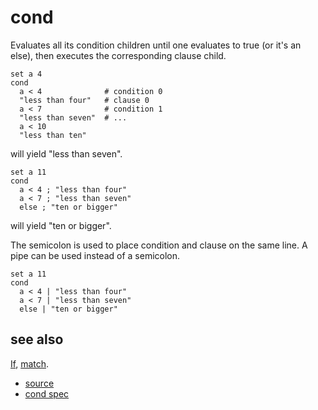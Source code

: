 
# cond

Evaluates all its condition children until one evaluates to true
(or it's an else), then executes the corresponding clause child.

```
set a 4
cond
  a < 4              # condition 0
  "less than four"   # clause 0
  a < 7              # condition 1
  "less than seven"  # ...
  a < 10
  "less than ten"
```
will yield "less than seven".

```
set a 11
cond
  a < 4 ; "less than four"
  a < 7 ; "less than seven"
  else ; "ten or bigger"
```
will yield "ten or bigger".

The semicolon is used to place condition and clause on the same line.
A pipe can be used instead of a semicolon.
```
set a 11
cond
  a < 4 | "less than four"
  a < 7 | "less than seven"
  else | "ten or bigger"
```

## see also

[If](if.md), [match](match.md).


* [source](https://github.com/floraison/flor/tree/master/lib/flor/pcore/cond.rb)
* [cond spec](https://github.com/floraison/flor/tree/master/spec/pcore/cond_spec.rb)

